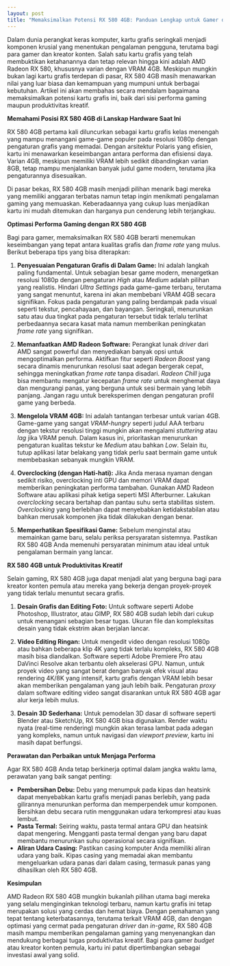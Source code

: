 ```yaml
---
layout: post
title: "Memaksimalkan Potensi RX 580 4GB: Panduan Lengkap untuk Gamer dan Kreator"
---
```


Dalam dunia perangkat keras komputer, kartu grafis seringkali menjadi komponen krusial yang menentukan pengalaman pengguna, terutama bagi para gamer dan kreator konten. Salah satu kartu grafis yang telah membuktikan ketahanannya dan tetap relevan hingga kini adalah AMD Radeon RX 580, khususnya varian dengan VRAM 4GB. Meskipun mungkin bukan lagi kartu grafis terdepan di pasar, RX 580 4GB masih menawarkan nilai yang luar biasa dan kemampuan yang mumpuni untuk berbagai kebutuhan. Artikel ini akan membahas secara mendalam bagaimana memaksimalkan potensi kartu grafis ini, baik dari sisi performa gaming maupun produktivitas kreatif.

**Memahami Posisi RX 580 4GB di Lanskap Hardware Saat Ini**

RX 580 4GB pertama kali diluncurkan sebagai kartu grafis kelas menengah yang mampu menangani game-game populer pada resolusi 1080p dengan pengaturan grafis yang memadai. Dengan arsitektur Polaris yang efisien, kartu ini menawarkan keseimbangan antara performa dan efisiensi daya. Varian 4GB, meskipun memiliki VRAM lebih sedikit dibandingkan varian 8GB, tetap mampu menjalankan banyak judul game modern, terutama jika pengaturannya disesuaikan.

Di pasar bekas, RX 580 4GB masih menjadi pilihan menarik bagi mereka yang memiliki anggaran terbatas namun tetap ingin menikmati pengalaman gaming yang memuaskan. Keberadaannya yang cukup luas menjadikan kartu ini mudah ditemukan dan harganya pun cenderung lebih terjangkau.

**Optimasi Performa Gaming dengan RX 580 4GB**

Bagi para gamer, memaksimalkan RX 580 4GB berarti menemukan keseimbangan yang tepat antara kualitas grafis dan *frame rate* yang mulus. Berikut beberapa tips yang bisa diterapkan:

1.  **Penyesuaian Pengaturan Grafis di Dalam Game:** Ini adalah langkah paling fundamental. Untuk sebagian besar game modern, menargetkan resolusi 1080p dengan pengaturan *High* atau *Medium* adalah pilihan yang realistis. Hindari *Ultra Settings* pada game-game terbaru, terutama yang sangat menuntut, karena ini akan membebani VRAM 4GB secara signifikan. Fokus pada pengaturan yang paling berdampak pada visual seperti tekstur, pencahayaan, dan bayangan. Seringkali, menurunkan satu atau dua tingkat pada pengaturan tersebut tidak terlalu terlihat perbedaannya secara kasat mata namun memberikan peningkatan *frame rate* yang signifikan.

2.  **Memanfaatkan AMD Radeon Software:** Perangkat lunak *driver* dari AMD sangat powerful dan menyediakan banyak opsi untuk mengoptimalkan performa. Aktifkan fitur seperti *Radeon Boost* yang secara dinamis menurunkan resolusi saat adegan bergerak cepat, sehingga meningkatkan *frame rate* tanpa disadari. *Radeon Chill* juga bisa membantu mengatur kecepatan *frame rate* untuk menghemat daya dan mengurangi panas, yang berguna untuk sesi bermain yang lebih panjang. Jangan ragu untuk bereksperimen dengan pengaturan profil game yang berbeda.

3.  **Mengelola VRAM 4GB:** Ini adalah tantangan terbesar untuk varian 4GB. Game-game yang sangat *VRAM-hungry* seperti judul AAA terbaru dengan tekstur resolusi tinggi mungkin akan mengalami *stuttering* atau *lag* jika VRAM penuh. Dalam kasus ini, prioritaskan menurunkan pengaturan kualitas tekstur ke *Medium* atau bahkan *Low*. Selain itu, tutup aplikasi latar belakang yang tidak perlu saat bermain game untuk membebaskan sebanyak mungkin VRAM.

4.  **Overclocking (dengan Hati-hati):** Jika Anda merasa nyaman dengan sedikit risiko, overclocking inti GPU dan memori VRAM dapat memberikan peningkatan performa tambahan. Gunakan AMD Radeon Software atau aplikasi pihak ketiga seperti MSI Afterburner. Lakukan *overclocking* secara bertahap dan pantau suhu serta stabilitas sistem. *Overclocking* yang berlebihan dapat menyebabkan ketidakstabilan atau bahkan merusak komponen jika tidak dilakukan dengan benar.

5.  **Memperhatikan Spesifikasi Game:** Sebelum menginstal atau memainkan game baru, selalu periksa persyaratan sistemnya. Pastikan RX 580 4GB Anda memenuhi persyaratan minimum atau ideal untuk pengalaman bermain yang lancar.

**RX 580 4GB untuk Produktivitas Kreatif**

Selain gaming, RX 580 4GB juga dapat menjadi alat yang berguna bagi para kreator konten pemula atau mereka yang bekerja dengan proyek-proyek yang tidak terlalu menuntut secara grafis.

1.  **Desain Grafis dan Editing Foto:** Untuk software seperti Adobe Photoshop, Illustrator, atau GIMP, RX 580 4GB sudah lebih dari cukup untuk menangani sebagian besar tugas. Ukuran file dan kompleksitas desain yang tidak ekstrim akan berjalan lancar.

2.  **Video Editing Ringan:** Untuk mengedit video dengan resolusi 1080p atau bahkan beberapa klip 4K yang tidak terlalu kompleks, RX 580 4GB masih bisa diandalkan. Software seperti Adobe Premiere Pro atau DaVinci Resolve akan terbantu oleh akselerasi GPU. Namun, untuk proyek video yang sangat berat dengan banyak efek visual atau rendering 4K/8K yang intensif, kartu grafis dengan VRAM lebih besar akan memberikan pengalaman yang jauh lebih baik. Pengaturan *proxy* dalam software editing video sangat disarankan untuk RX 580 4GB agar alur kerja lebih mulus.

3.  **Desain 3D Sederhana:** Untuk pemodelan 3D dasar di software seperti Blender atau SketchUp, RX 580 4GB bisa digunakan. Render waktu nyata (real-time rendering) mungkin akan terasa lambat pada adegan yang kompleks, namun untuk navigasi dan *viewport preview*, kartu ini masih dapat berfungsi.

**Perawatan dan Perbaikan untuk Menjaga Performa**

Agar RX 580 4GB Anda tetap berkinerja optimal dalam jangka waktu lama, perawatan yang baik sangat penting:

*   **Pembersihan Debu:** Debu yang menumpuk pada kipas dan heatsink dapat menyebabkan kartu grafis menjadi panas berlebih, yang pada gilirannya menurunkan performa dan memperpendek umur komponen. Bersihkan debu secara rutin menggunakan udara terkompresi atau kuas lembut.
*   **Pasta Termal:** Seiring waktu, pasta termal antara GPU dan heatsink dapat mengering. Mengganti pasta termal dengan yang baru dapat membantu menurunkan suhu operasional secara signifikan.
*   **Aliran Udara Casing:** Pastikan casing komputer Anda memiliki aliran udara yang baik. Kipas casing yang memadai akan membantu mengeluarkan udara panas dari dalam casing, termasuk panas yang dihasilkan oleh RX 580 4GB.

**Kesimpulan**

AMD Radeon RX 580 4GB mungkin bukanlah pilihan utama bagi mereka yang selalu menginginkan teknologi terbaru, namun kartu grafis ini tetap merupakan solusi yang cerdas dan hemat biaya. Dengan pemahaman yang tepat tentang keterbatasannya, terutama terkait VRAM 4GB, dan dengan optimasi yang cermat pada pengaturan *driver* dan *in-game*, RX 580 4GB masih mampu memberikan pengalaman gaming yang menyenangkan dan mendukung berbagai tugas produktivitas kreatif. Bagi para gamer *budget* atau kreator konten pemula, kartu ini patut dipertimbangkan sebagai investasi awal yang solid.
